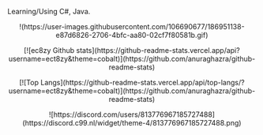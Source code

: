 Learning/Using C#, Java. 

<p align='center'>
    !(https://user-images.githubusercontent.com/106690677/186951138-e87d6826-2706-4bfc-aa80-02cf7f80581b.gif)
</p>

<p align='center'>
    [![ec8zy Github stats](https://github-readme-stats.vercel.app/api?username=ect8zy&theme=cobalt)](https://github.com/anuraghazra/github-readme-stats)
</p>

<p align='center'>
    [![Top Langs](https://github-readme-stats.vercel.app/api/top-langs/?username=ect8zy&theme=cobalt)](https://github.com/anuraghazra/github-readme-stats)
</p>

<p align='center'>
    ![https://discord.com/users/813776967185727488](https://discord.c99.nl/widget/theme-4/813776967185727488.png)
</p>
